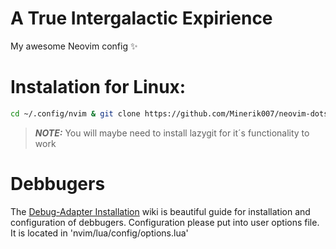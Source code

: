 # A True Intergalactic Expirience
My awesome Neovim config ✨

# Instalation for Linux:
```bash
cd ~/.config/nvim & git clone https://github.com/Minerik007/neovim-dots
```
 > **_NOTE:_** You will maybe need to install lazygit for it´s functionality to work

# Debbugers
The [Debug-Adapter Installation](https://github.com/mfussenegger/nvim-dap/wiki/Debug-Adapter-installation) wiki is beautiful guide for installation and configuration of debbugers. Configuration please put into user options file. It is located in 'nvim/lua/config/options.lua'

